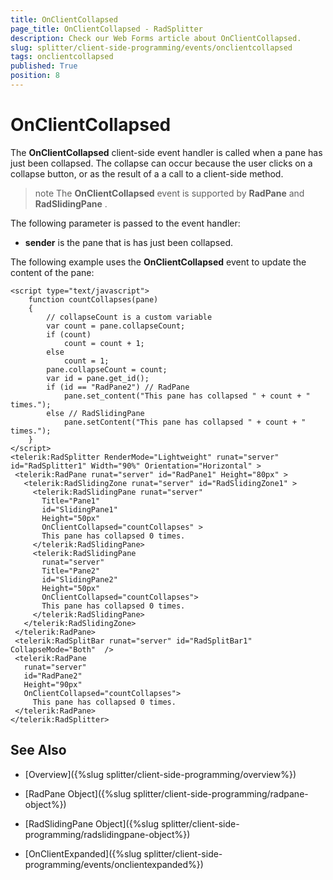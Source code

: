 ```yaml
---
title: OnClientCollapsed
page_title: OnClientCollapsed - RadSplitter
description: Check our Web Forms article about OnClientCollapsed.
slug: splitter/client-side-programming/events/onclientcollapsed
tags: onclientcollapsed
published: True
position: 8
---
```


# OnClientCollapsed

The **OnClientCollapsed** client-side event handler is called when a pane has just been collapsed. The collapse can occur because the user clicks on a collapse button, or as the result of a a call to a client-side method.

>note The **OnClientCollapsed** event is supported by **RadPane** and **RadSlidingPane** .

The following parameter is passed to the event handler:

* **sender** is the pane that is has just been collapsed.

The following example uses the **OnClientCollapsed** event to update the content of the pane:

````ASP.NET	 
<script type="text/javascript">
	function countCollapses(pane)
	{
		// collapseCount is a custom variable
		var count = pane.collapseCount;
		if (count)
			count = count + 1;
		else
			count = 1;
		pane.collapseCount = count;
		var id = pane.get_id();
		if (id == "RadPane2") // RadPane
			pane.set_content("This pane has collapsed " + count + " times.");
		else // RadSlidingPane
			pane.setContent("This pane has collapsed " + count + " times.");
	}
</script>
<telerik:RadSplitter RenderMode="Lightweight" runat="server" id="RadSplitter1" Width="90%" Orientation="Horizontal" >
 <telerik:RadPane runat="server" id="RadPane1" Height="80px" >
   <telerik:RadSlidingZone runat="server" id="RadSlidingZone1" >
	 <telerik:RadSlidingPane runat="server"
	   Title="Pane1"
	   id="SlidingPane1"
	   Height="50px"
	   OnClientCollapsed="countCollapses" >
	   This pane has collapsed 0 times.
	 </telerik:RadSlidingPane>
	 <telerik:RadSlidingPane
	   runat="server"
	   Title="Pane2"
	   id="SlidingPane2"
	   Height="50px"
	   OnClientCollapsed="countCollapses">
	   This pane has collapsed 0 times.
	 </telerik:RadSlidingPane>
   </telerik:RadSlidingZone>
 </telerik:RadPane>
 <telerik:RadSplitBar runat="server" id="RadSplitBar1" CollapseMode="Both"  />
 <telerik:RadPane
   runat="server"
   id="RadPane2"
   Height="90px"
   OnClientCollapsed="countCollapses">
	 This pane has collapsed 0 times.
 </telerik:RadPane>
</telerik:RadSplitter> 			
````

## See Also

 * [Overview]({%slug splitter/client-side-programming/overview%})

 * [RadPane Object]({%slug splitter/client-side-programming/radpane-object%})

 * [RadSlidingPane Object]({%slug splitter/client-side-programming/radslidingpane-object%})

 * [OnClientExpanded]({%slug splitter/client-side-programming/events/onclientexpanded%})
